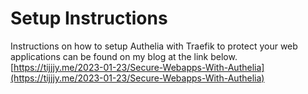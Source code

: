 # Setup Instructions

Instructions on how to setup Authelia with Traefik to protect your web applications can be found on my blog at the link below.  
[https://tijjjy.me/2023-01-23/Secure-Webapps-With-Authelia](https://tijjjy.me/2023-01-23/Secure-Webapps-With-Authelia)